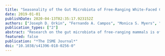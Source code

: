 ```yaml
---
title: "Seasonality of the Gut Microbiota of Free-Ranging White-Faced Capuchins in a Tropical Dry Forest"
date: 2019-01-01
publishDate: 2020-04-13T02:35:17.923152Z
authors: ["Joseph D. Orkin", "Fernando A. Campos", "Monica S. Myers", "Saul E. Cheves Hernandez", "Adrián Guadamuz", "Amanda D. Melin"]
publication_types: ["2"]
abstract: "Research on the gut microbiota of free-ranging mammals is offering new insights into dietary ecology. However, for free-ranging primates, little information is available for how microbiomes are influenced by ecological variation through time. Primates inhabiting seasonal tropical dry forests undergo seasonally specific decreases in food abundance and water availability, which have been linked to adverse health effects. Throughout the course of a seasonal transition in 2014, we collected fecal samples from three social groups of free-ranging white-faced capuchin monkeys _(Cebus capucinus imitator)_ in Sector Santa Rosa, Área de Conservación Guanacaste, Costa Rica. 16S rRNA sequencing data reveal that unlike other primates, the white-faced capuchin monkey gut is dominated by Bifidobacterium and Streptococcus. Linear mixed effects models indicate that abundances of these genera are associated with fluctuating availability and consumption of fruit and arthropods, whereas beta diversity clusters by rainfall season. Whole shotgun metagenomics revealed that the capuchin gut is dominated by carbohydrate-binding modules associated with digestion of plant polysaccharides and chitin, matching seasonal dietary patterns. We conclude that rainfall and diet are associated with the diversity, composition, and function of the capuchin gut microbiome. Additionally, microbial fluctuations are likely contributing to nutrient uptake and the~health of wild primate populations."
featured: false
publication: "*The ISME Journal*"
doi: "10.1038/s41396-018-0256-0"
---
```


<div data-badge-details="right" data-badge-type="donut" data-doi="10.1038/s41396-018-0256-0" data-hide-no-mentions="true" class="altmetric-embed"></div>
